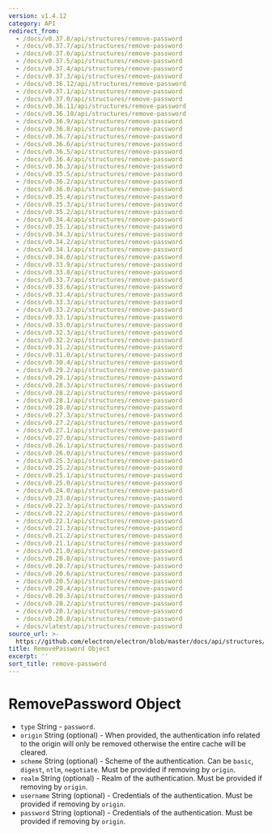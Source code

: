 ```yaml
---
version: v1.4.12
category: API
redirect_from:
  - /docs/v0.37.8/api/structures/remove-password
  - /docs/v0.37.7/api/structures/remove-password
  - /docs/v0.37.6/api/structures/remove-password
  - /docs/v0.37.5/api/structures/remove-password
  - /docs/v0.37.4/api/structures/remove-password
  - /docs/v0.37.3/api/structures/remove-password
  - /docs/v0.36.12/api/structures/remove-password
  - /docs/v0.37.1/api/structures/remove-password
  - /docs/v0.37.0/api/structures/remove-password
  - /docs/v0.36.11/api/structures/remove-password
  - /docs/v0.36.10/api/structures/remove-password
  - /docs/v0.36.9/api/structures/remove-password
  - /docs/v0.36.8/api/structures/remove-password
  - /docs/v0.36.7/api/structures/remove-password
  - /docs/v0.36.6/api/structures/remove-password
  - /docs/v0.36.5/api/structures/remove-password
  - /docs/v0.36.4/api/structures/remove-password
  - /docs/v0.36.3/api/structures/remove-password
  - /docs/v0.35.5/api/structures/remove-password
  - /docs/v0.36.2/api/structures/remove-password
  - /docs/v0.36.0/api/structures/remove-password
  - /docs/v0.35.4/api/structures/remove-password
  - /docs/v0.35.3/api/structures/remove-password
  - /docs/v0.35.2/api/structures/remove-password
  - /docs/v0.34.4/api/structures/remove-password
  - /docs/v0.35.1/api/structures/remove-password
  - /docs/v0.34.3/api/structures/remove-password
  - /docs/v0.34.2/api/structures/remove-password
  - /docs/v0.34.1/api/structures/remove-password
  - /docs/v0.34.0/api/structures/remove-password
  - /docs/v0.33.9/api/structures/remove-password
  - /docs/v0.33.8/api/structures/remove-password
  - /docs/v0.33.7/api/structures/remove-password
  - /docs/v0.33.6/api/structures/remove-password
  - /docs/v0.33.4/api/structures/remove-password
  - /docs/v0.33.3/api/structures/remove-password
  - /docs/v0.33.2/api/structures/remove-password
  - /docs/v0.33.1/api/structures/remove-password
  - /docs/v0.33.0/api/structures/remove-password
  - /docs/v0.32.3/api/structures/remove-password
  - /docs/v0.32.2/api/structures/remove-password
  - /docs/v0.31.2/api/structures/remove-password
  - /docs/v0.31.0/api/structures/remove-password
  - /docs/v0.30.4/api/structures/remove-password
  - /docs/v0.29.2/api/structures/remove-password
  - /docs/v0.29.1/api/structures/remove-password
  - /docs/v0.28.3/api/structures/remove-password
  - /docs/v0.28.2/api/structures/remove-password
  - /docs/v0.28.1/api/structures/remove-password
  - /docs/v0.28.0/api/structures/remove-password
  - /docs/v0.27.3/api/structures/remove-password
  - /docs/v0.27.2/api/structures/remove-password
  - /docs/v0.27.1/api/structures/remove-password
  - /docs/v0.27.0/api/structures/remove-password
  - /docs/v0.26.1/api/structures/remove-password
  - /docs/v0.26.0/api/structures/remove-password
  - /docs/v0.25.3/api/structures/remove-password
  - /docs/v0.25.2/api/structures/remove-password
  - /docs/v0.25.1/api/structures/remove-password
  - /docs/v0.25.0/api/structures/remove-password
  - /docs/v0.24.0/api/structures/remove-password
  - /docs/v0.23.0/api/structures/remove-password
  - /docs/v0.22.3/api/structures/remove-password
  - /docs/v0.22.2/api/structures/remove-password
  - /docs/v0.22.1/api/structures/remove-password
  - /docs/v0.21.3/api/structures/remove-password
  - /docs/v0.21.2/api/structures/remove-password
  - /docs/v0.21.1/api/structures/remove-password
  - /docs/v0.21.0/api/structures/remove-password
  - /docs/v0.20.8/api/structures/remove-password
  - /docs/v0.20.7/api/structures/remove-password
  - /docs/v0.20.6/api/structures/remove-password
  - /docs/v0.20.5/api/structures/remove-password
  - /docs/v0.20.4/api/structures/remove-password
  - /docs/v0.20.3/api/structures/remove-password
  - /docs/v0.20.2/api/structures/remove-password
  - /docs/v0.20.1/api/structures/remove-password
  - /docs/v0.20.0/api/structures/remove-password
  - /docs/vlatest/api/structures/remove-password
source_url: >-
  https://github.com/electron/electron/blob/master/docs/api/structures/remove-password.md
title: RemovePassword Object
excerpt: ''
sort_title: remove-password
---
```

# RemovePassword Object

*   `type` String - `password`.
*   `origin` String (optional) - When provided, the authentication info related to the origin will only be removed otherwise the entire cache will be cleared.
*   `scheme` String (optional) - Scheme of the authentication. Can be `basic`, `digest`, `ntlm`, `negotiate`. Must be provided if removing by `origin`.
*   `realm` String (optional) - Realm of the authentication. Must be provided if removing by `origin`.
*   `username` String (optional) - Credentials of the authentication. Must be provided if removing by `origin`.
*   `password` String (optional) - Credentials of the authentication. Must be provided if removing by `origin`.
